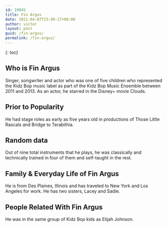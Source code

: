 ```yaml
---
id: 19845
title: Fin Argus
date: 2021-04-07T23:49:17+00:00
author: victor
layout: post
guid: /fin-argus/
permalink: /fin-argus/
---
```



{: toc}


## Who is Fin Argus



Singer, songwriter and actor who was one of five children who represented the Kidz Bop music label as part of the Kidz Bop Music Ensemble between 2011 and 2013. As an actor, he starred in the Disney+ movie Clouds.

                
                
                
## Prior to Popularity



He had stage roles as early as five years old in productions of Those Little Rascals and Bridge to Terabithia.

                
                
                
## Random data



Out of nine total instruments that he plays, he was classically and technically trained in four of them and self-taught in the rest.

                
                
                
## Family & Everyday Life of Fin Argus



He is from Des Plaines, Illinois and has traveled to New York and Los Angeles for work. He has two sisters, Lacey and Sadie. 

                
                
                
## People Related With Fin Argus



He was in the same group of Kidz Bop kids as Elijah Johnson.

                
              
            
          
          
          
